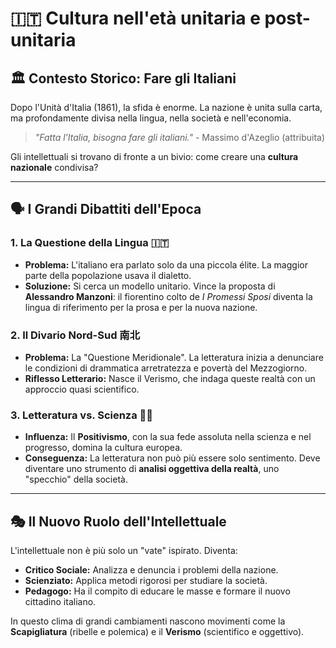 # 🇮🇹 Cultura nell'età unitaria e post-unitaria

## 🏛️ Contesto Storico: Fare gli Italiani

Dopo l'Unità d'Italia (1861), la sfida è enorme. La nazione è unita sulla carta, ma profondamente divisa nella lingua, nella società e nell'economia.

> *"Fatta l'Italia, bisogna fare gli italiani."* - Massimo d'Azeglio (attribuita)

Gli intellettuali si trovano di fronte a un bivio: come creare una **cultura nazionale** condivisa?

---

## 🗣️ I Grandi Dibattiti dell'Epoca

### 1. La Questione della Lingua 🇮🇹
*   **Problema:** L'italiano era parlato solo da una piccola élite. La maggior parte della popolazione usava il dialetto.
*   **Soluzione:** Si cerca un modello unitario. Vince la proposta di **Alessandro Manzoni**: il fiorentino colto de *I Promessi Sposi* diventa la lingua di riferimento per la prosa e per la nuova nazione.

### 2. Il Divario Nord-Sud 南北
*   **Problema:** La "Questione Meridionale". La letteratura inizia a denunciare le condizioni di drammatica arretratezza e povertà del Mezzogiorno.
*   **Riflesso Letterario:** Nasce il Verismo, che indaga queste realtà con un approccio quasi scientifico.

### 3. Letteratura vs. Scienza 📖🔬
*   **Influenza:** Il **Positivismo**, con la sua fede assoluta nella scienza e nel progresso, domina la cultura europea.
*   **Conseguenza:** La letteratura non può più essere solo sentimento. Deve diventare uno strumento di **analisi oggettiva della realtà**, uno "specchio" della società.

---

## 🎭 Il Nuovo Ruolo dell'Intellettuale

L'intellettuale non è più solo un "vate" ispirato. Diventa:
*   **Critico Sociale:** Analizza e denuncia i problemi della nazione.
*   **Scienziato:** Applica metodi rigorosi per studiare la società.
*   **Pedagogo:** Ha il compito di educare le masse e formare il nuovo cittadino italiano.

In questo clima di grandi cambiamenti nascono movimenti come la **Scapigliatura** (ribelle e polemica) e il **Verismo** (scientifico e oggettivo).
